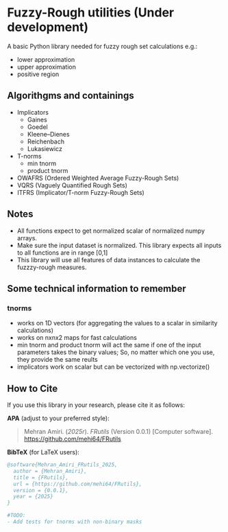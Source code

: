 # Fuzzy-Rough utilities (Under development)

A basic Python library needed for fuzzy rough set calculations e.g.:

- lower approximation
- upper approximation
- positive region

## Algorithgms and containings

- Implicators
  - Gaines
  - Goedel
  - Kleene–Dienes
  - Reichenbach
  - Lukasiewicz
- T-norms
  - min tnorm
  - product tnorm
- OWAFRS (Ordered Weighted Average Fuzzy-Rough Sets) 
- VQRS (Vaguely Quantified Rough Sets)
- ITFRS (Implicator/T-norm Fuzzy-Rough Sets)

## Notes
- All functions expect to get normalized scalar of normalized numpy arrays.
- Make sure the input dataset is normalized. This library expects all inputs to all functions are in range [0,1]
- This library will use all features of data instances to calculate the fuzzzy-rough measures.


## Some technical information to remember
### tnorms
- works on 1D vectors (for aggregating the values to a scalar in similarity calculations)
- works on nxnx2 maps for fast calculations
- min tnorm and product tnorm will act the same if one of the input parameters takes the binary values; So, no matter which one you use, they provide the same reults
- implicators work on scalar but can be vectorized with np.vectorize()

## How to Cite

If you use this library in your research, please cite it as follows:

**APA** (adjust to your preferred style):  
> Mehran Amiri. (*2025r*). *FRutils* (Version 0.0.1) [Computer software]. https://github.com/mehi64/FRutils

**BibTeX** (for LaTeX users):
```bibtex
@software{Mehran_Amiri_FRutils_2025,
  author = {Mehran_Amiri},
  title = {FRutils},
  url = {https://github.com/mehi64/FRutils},
  version = {0.0.1},
  year = {2025}
}

#TODO:
- Add tests for tnorms with non-binary masks
